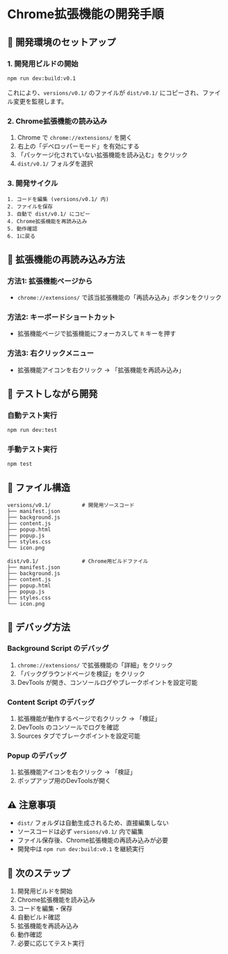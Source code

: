# Chrome拡張機能の開発手順

## 🚀 開発環境のセットアップ

### 1. 開発用ビルドの開始
```bash
npm run dev:build:v0.1
```

これにより、`versions/v0.1/` のファイルが `dist/v0.1/` にコピーされ、ファイル変更を監視します。

### 2. Chrome拡張機能の読み込み

1. Chrome で `chrome://extensions/` を開く
2. 右上の「デベロッパーモード」を有効にする
3. 「パッケージ化されていない拡張機能を読み込む」をクリック
4. `dist/v0.1/` フォルダを選択

### 3. 開発サイクル

```
1. コードを編集 (versions/v0.1/ 内)
2. ファイルを保存
3. 自動で dist/v0.1/ にコピー
4. Chrome拡張機能を再読み込み
5. 動作確認
6. 1に戻る
```

## 🔄 拡張機能の再読み込み方法

### 方法1: 拡張機能ページから
- `chrome://extensions/` で該当拡張機能の「再読み込み」ボタンをクリック

### 方法2: キーボードショートカット
- 拡張機能ページで拡張機能にフォーカスして `R` キーを押す

### 方法3: 右クリックメニュー
- 拡張機能アイコンを右クリック → 「拡張機能を再読み込み」

## 🧪 テストしながら開発

### 自動テスト実行
```bash
npm run dev:test
```

### 手動テスト実行
```bash
npm test
```

## 📁 ファイル構造

```
versions/v0.1/          # 開発用ソースコード
├── manifest.json
├── background.js
├── content.js
├── popup.html
├── popup.js
├── styles.css
└── icon.png

dist/v0.1/              # Chrome用ビルドファイル
├── manifest.json
├── background.js
├── content.js
├── popup.html
├── popup.js
├── styles.css
└── icon.png
```

## 🐛 デバッグ方法

### Background Script のデバッグ
1. `chrome://extensions/` で拡張機能の「詳細」をクリック
2. 「バックグラウンドページを検証」をクリック
3. DevTools が開き、コンソールログやブレークポイントを設定可能

### Content Script のデバッグ
1. 拡張機能が動作するページで右クリック → 「検証」
2. DevTools のコンソールでログを確認
3. Sources タブでブレークポイントを設定可能

### Popup のデバッグ
1. 拡張機能アイコンを右クリック → 「検証」
2. ポップアップ用のDevToolsが開く

## ⚠️ 注意事項

- `dist/` フォルダは自動生成されるため、直接編集しない
- ソースコードは必ず `versions/v0.1/` 内で編集
- ファイル保存後、Chrome拡張機能の再読み込みが必要
- 開発中は `npm run dev:build:v0.1` を継続実行

## 🎯 次のステップ

1. 開発用ビルドを開始
2. Chrome拡張機能を読み込み
3. コードを編集・保存
4. 自動ビルド確認
5. 拡張機能を再読み込み
6. 動作確認
7. 必要に応じてテスト実行
